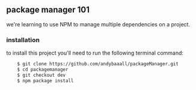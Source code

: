 ## package manager 101

we're learning to use NPM to manage multiple dependencies on a project.

### installation
to install this project you'll need to run the following terminal command:
```sh
    $ git clone https://github.com/andybaaall/packageManager.git
    $ cd packagemanager
    $ git checkout dev
    $ npm package install
```
